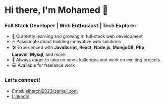 

# Hi there, I'm Mohamed 👋

### Full Stack Developer | Web Enthusiast | Tech Explorer

- 🌱 Currently learning and growing in full-stack web development
- 🔥 Passionate about building innovative web solutions
- 🛠️ Experienced with **JavaScript**, **React**, **Node.js**, **MongoDB**, **Php**, **Laravel**, **Mysql**, and more
- 🎯 Always eager to take on new challenges and work on exciting projects
- 💻 Available for freelance work

### Let's connect!
- Email: elharchi2023@gmail.com
- [LinkedIn](https://www.linkedin.com/in/your-link)




<!---
mohamed-elharchi/mohamed-elharchi is a ✨ special ✨ repository because its `README.md` (this file) appears on your GitHub profile.
You can click the Preview link to take a look at your changes.
--->
